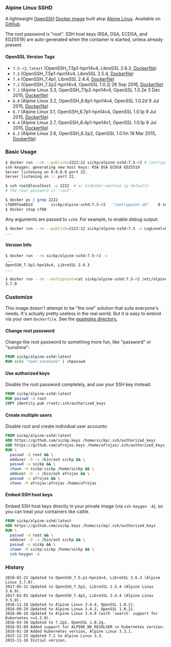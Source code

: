 ### Alpine Linux SSHD

A lightweight [OpenSSH][openssh] [Docker image][dockerhub_project] built atop [Alpine Linux][alpine_linux]. Available on [GitHub][github_project].

The root password is "root". SSH host keys (RSA, DSA, ECDSA, and ED25519) are auto-generated when the container is started, unless already present.

#### OpenSSL Version Tags

- `7.5-r2`, `latest` (OpenSSH_7.5p1-hpn14v4, LibreSSL 2.6.3, [Dockerfile](https://github.com/sickp/docker-alpine-sshd/tree/master/versions/7.5-r2/Dockerfile))
- `7.5` (OpenSSH_7.5p1-hpn14v4, LibreSSL 2.5.4, [Dockerfile](https://github.com/sickp/docker-alpine-sshd/tree/master/versions/7.5/Dockerfile))
- `7.4` (OpenSSH_7.4p1, LibreSSL 2.4.4, [Dockerfile](https://github.com/sickp/docker-alpine-sshd/tree/master/versions/7.4/Dockerfile))
- `7.2` (OpenSSH_7.2p2-hpn14v4, OpenSSL 1.0.2j  26 Sep 2016, [Dockerfile](https://github.com/sickp/docker-alpine-sshd/tree/master/versions/7.2/Dockerfile))
- `7.1` (Alpine Linux 3.3, OpenSSH_7.1p2-hpn14v4, OpenSSL 1.0.2e 3 Dec 2015, [Dockerfile](https://github.com/sickp/docker-alpine-sshd/tree/master/versions/7.1/Dockerfile))
- `6.8` (Alpine Linux 3.2, OpenSSH_6.8p1-hpn14v4, OpenSSL 1.0.2d 9 Jul 2015, [Dockerfile](https://github.com/sickp/docker-alpine-sshd/tree/master/versions/6.8/Dockerfile))
- `6.7` (Alpine Linux 3.1, OpenSSH_6.7p1-hpn14v4, OpenSSL 1.0.1p 9 Jul 2015, [Dockerfile](https://github.com/sickp/docker-alpine-sshd/tree/master/versions/6.7/Dockerfile))
- `6.4` (Alpine Linux 2.7, OpenSSH_6.4p1-hpn14v1, OpenSSL 1.0.1p 9 Jul 2015, [Dockerfile](https://github.com/sickp/docker-alpine-sshd/tree/master/versions/6.4/Dockerfile))
- `6.2` (Alpine Linux 2.6, OpenSSH_6.2p2, OpenSSL 1.0.1m 19 Mar 2015, [Dockerfile](https://github.com/sickp/docker-alpine-sshd/tree/master/versions/6.2/Dockerfile))


### Basic Usage

```bash
$ docker run --rm --publish=2222:22 sickp/alpine-sshd:7.5-r2 # /entrypoint.sh
ssh-keygen: generating new host keys: RSA DSA ECDSA ED25519
Server listening on 0.0.0.0 port 22.
Server listening on :: port 22.

$ ssh root@localhost -p 2222  # or $(docker-machine ip default)
# The root password is "root".

$ docker ps | grep 2222
cf8097ea881d        sickp/alpine-sshd:7.5-r2   "/entrypoint.sh"    8 seconds ago       Up 4 seconds        0.0.0.0:2222->22/tcp   stoic_ptolemy
$ docker stop cf80
```

Any arguments are passed to `sshd`. For example, to enable debug output:

```bash
$ docker run --rm --publish=2222:22 sickp/alpine-sshd:7.5 -o LogLevel=DEBUG
...
```

#### Version Info

```bash
$ docker run --rm sickp/alpine-sshd:7.5-r2 -v
...
OpenSSH_7.5p1-hpn14v4, LibreSSL 2.6.3
...

$ docker run --rm --entrypoint=cat sickp/alpine-sshd:7.5-r2 /etc/alpine-release
3.7.0
```

### Customize

This image doesn't attempt to be "the one" solution that suits everyone's needs. It's actually pretty useless in the real world. But it is easy to extend via your own `Dockerfile`. See the [examples directory.][examples]

#### Change root password

Change the root password to something more fun, like "password" or "sunshine":

```dockerfile
FROM sickp/alpine-sshd:latest
RUN echo "root:sunshine" | chpasswd
```

#### Use authorized keys

Disable the root password completely, and use your SSH key instead:

```dockerfile
FROM sickp/alpine-sshd:latest
RUN passwd -d root
COPY identity.pub /root/.ssh/authorized_keys
```

#### Create multiple users

Disable root and create individual user accounts:

```dockerfile
FROM sickp/alpine-sshd:latest
ADD https://github.com/sickp.keys /home/sickp/.ssh/authorized_keys
ADD https://github.com/afrojas.keys /home/afrojas/.ssh/authorized_keys
RUN \
  passwd -d root && \
  adduser -D -s /bin/ash sickp && \
  passwd -u sickp && \
  chown -R sickp:sickp /home/sickp && \
  adduser -D -s /bin/ash afrojas && \
  passwd -u afrojas && \
  chown -R afrojas:afrojas /home/afrojas
```

#### Embed SSH host keys

Embed SSH host keys directly in your private image (via `ssh-keygen -A`), so you can treat your containers like cattle.

```dockerfile
FROM sickp/alpine-sshd:latest
ADD https://github.com/sickp.keys /home/sickp/.ssh/authorized_keys
RUN \
  passwd -d root && \
  adduser -D -s /bin/ash sickp && \
  passwd -u sickp && \
  chown -R sickp:sickp /home/sickp && \
  ssh-keygen -A
```

### History

    2018-02-22 Updated to OpenSSH_7.5.p1-hpn14v4, LibreSSL 2.6.3 (Alpine Linux 3.7.0).
    2017-05-31 Updated to OpenSSH_7.5p1, LibreSSL 2.5.4 (Alpine Linux 3.6.0).
    2017-02-01 Updated to OpenSSH_7.4p1, LibreSSL 2.4.4 (Alpine Linux 3.5.0).
    2016-11-16 Updated to Alpine Linux 3.4.4, OpenSSL 1.0.2j.
    2016-09-29 Updated to Alpine Linux 3.4.3, OpenSSL 1.0.2i.
    2016-06-16 Updated to Alpine Linux 3.4.0 (with `search` support for Kubernetes >=1.2.0).
    2016-03-30 Updated to 7.2p2, OpenSSL 1.0.2g.
    2016-02-09 Added support for ALPINE_NO_RESOLVER in Kubernetes version.
    2016-01-28 Added Kubernetes version, Alpine Linux 3.3.1.
    2015-12-25 Updated 7.1 to Alpine Linux 3.3.
    2015-11-16 Initial version.

[alpine_kubernetes]:  https://hub.docker.com/r/janeczku/alpine-kubernetes/
[alpine_linux]:       https://hub.docker.com/_/alpine/
[dockerhub_project]:  https://hub.docker.com/r/sickp/alpine-sshd/
[examples]:           https://github.com/sickp/docker-alpine-sshd/tree/master/examples/
[github_project]:     https://github.com/sickp/docker-alpine-sshd/
[openssh]:            http://www.openssh.com
